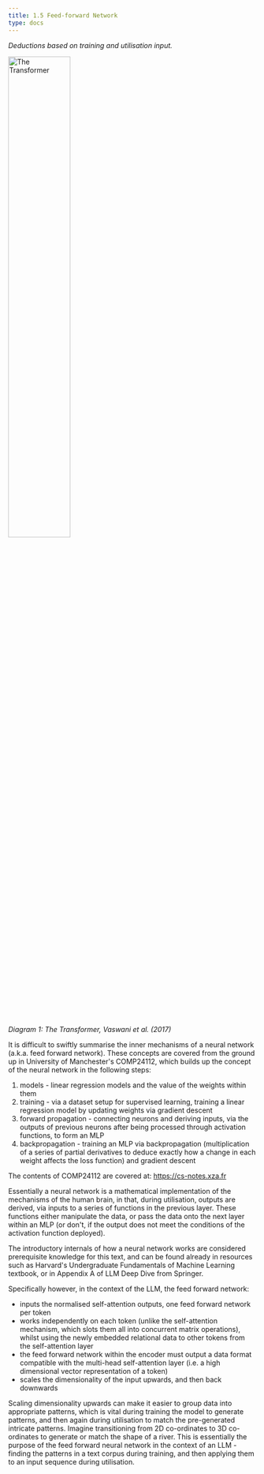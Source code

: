 ```yaml
---
title: 1.5 Feed-forward Network
type: docs
---
```


*Deductions based on training and utilisation input.*

<img src="/img/transformer-vaswani.png" alt="The Transformer" width="50%"/>

*Diagram 1: The Transformer, Vaswani et al. (2017)*

It is difficult to swiftly summarise the inner mechanisms of a neural network (a.k.a. feed forward network). These concepts are covered from the ground up in University of Manchester's COMP24112, which builds up the concept of the neural network in the following steps:

1. models \- linear regression models and the value of the weights within them  
2. training \- via a dataset setup for supervised learning, training a linear regression model by updating weights via gradient descent  
3. forward propagation \- connecting neurons and deriving inputs, via the outputs of previous neurons after being processed through activation functions, to form an MLP  
4. backpropagation \- training an MLP via backpropagation (multiplication of a series of partial derivatives to deduce exactly how a change in each weight affects the loss function) and gradient descent

The contents of COMP24112 are covered at: https://cs-notes.xza.fr

Essentially a neural network is a mathematical implementation of the mechanisms of the human brain, in that, during utilisation, outputs are derived, via inputs to a series of functions in the previous layer. These functions either manipulate the data, or pass the data onto the next layer within an MLP (or don't, if the output does not meet the conditions of the activation function deployed).

The introductory internals of how a neural network works are considered prerequisite knowledge for this text, and can be found already in resources such as Harvard's Undergraduate Fundamentals of Machine Learning textbook, or in Appendix A of LLM Deep Dive from Springer.

Specifically however, in the context of the LLM, the feed forward network:

* inputs the normalised self-attention outputs, one feed forward network per token  
* works independently on each token (unlike the self-attention mechanism, which slots them all into concurrent matrix operations), whilst using the newly embedded relational data to other tokens from the self-attention layer  
* the feed forward network within the encoder must output a data format compatible with the multi-head self-attention layer (i.e. a high dimensional vector representation of a token)  
* scales the dimensionality of the input upwards, and then back downwards

Scaling dimensionality upwards can make it easier to group data into appropriate patterns, which is vital during training the model to generate patterns, and then again during utilisation to match the pre-generated intricate patterns. Imagine transitioning from 2D co-ordinates to 3D co-ordinates to generate or match the shape of a river. This is essentially the purpose of the feed forward neural network in the context of an LLM \- finding the patterns in a text corpus during training, and then applying them to an input sequence during utilisation.
